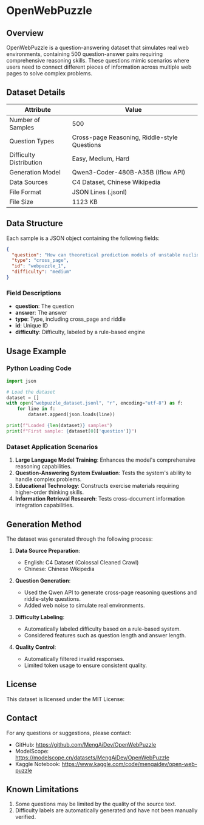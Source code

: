 # OpenWebPuzzle

## Overview

OpenWebPuzzle is a question-answering dataset that simulates real web environments, containing 500 question-answer pairs requiring comprehensive reasoning skills. These questions mimic scenarios where users need to connect different pieces of information across multiple web pages to solve complex problems.

## Dataset Details

| Attribute | Value |
|------|----|
| Number of Samples | 500 |
| Question Types | Cross-page Reasoning, Riddle-style Questions |
| Difficulty Distribution | Easy, Medium, Hard |
| Generation Model | Qwen3-Coder-480B-A35B (Iflow API) |
| Data Sources | C4 Dataset, Chinese Wikipedia |
| File Format | JSON Lines (.jsonl) |
| File Size | 1123 KB |

## Data Structure

Each sample is a JSON object containing the following fields:

```json
{
  "question": "How can theoretical prediction models of unstable nuclides produced in astrophysical environments be combined with the characteristics of pearl luster materials to design new materials that meet both nuclear reaction stability requirements and possess elegant jewelry aesthetics?",      "answer": "By using theoretical models to predict the physical properties (such as durability and optical characteristics) of stable nuclides produced in nuclear reactions, and integrating them with the soft texture of pearl luster and the craftsmanship of metal materials, new jewelry materials that combine scientific stability and aesthetic value can be developed. It is essential to balance the experimental validation requirements of nuclides with the minimalist style of jewelry design, ensuring the material's stability in extreme environments while meeting the demands of an elegant appearance.",
  "type": "cross_page",
  "id": "webpuzzle_1",
  "difficulty": "medium"
}
```

### Field Descriptions

- **question**: The question
- **answer**: The answer
- **type**: Type, including cross_page and riddle
- **id**: Unique ID
- **difficulty**: Difficulty, labeled by a rule-based engine

## Usage Example

### Python Loading Code

```python
import json

# Load the dataset
dataset = []
with open("webpuzzle_dataset.jsonl", "r", encoding="utf-8") as f:
    for line in f:
        dataset.append(json.loads(line))

print(f"Loaded {len(dataset)} samples")
print(f"First sample: {dataset[0]['question']}")
```

### Dataset Application Scenarios

1. **Large Language Model Training**: Enhances the model's comprehensive reasoning capabilities.
2. **Question-Answering System Evaluation**: Tests the system's ability to handle complex problems.
3. **Educational Technology**: Constructs exercise materials requiring higher-order thinking skills.
4. **Information Retrieval Research**: Tests cross-document information integration capabilities.

## Generation Method

The dataset was generated through the following process:

1. **Data Source Preparation**:
   - English: C4 Dataset (Colossal Cleaned Crawl)
   - Chinese: Chinese Wikipedia
   
2. **Question Generation**:
   - Used the Qwen API to generate cross-page reasoning questions and riddle-style questions.
   - Added web noise to simulate real environments.

3. **Difficulty Labeling**:
   - Automatically labeled difficulty based on a rule-based system.
   - Considered features such as question length and answer length.

4. **Quality Control**:
   - Automatically filtered invalid responses.
   - Limited token usage to ensure consistent quality.

## License

This dataset is licensed under the MIT License:

## Contact

For any questions or suggestions, please contact:
- GitHub: https://github.com/MengAiDev/OpenWebPuzzle
- ModelScope: https://modelscope.cn/datasets/MengAiDev/OpenWebPuzzle
- Kaggle Notebook: https://www.kaggle.com/code/mengaidev/open-web-puzzle

## Known Limitations

1. Some questions may be limited by the quality of the source text.
2. Difficulty labels are automatically generated and have not been manually verified.
